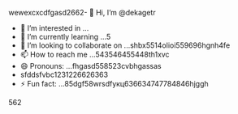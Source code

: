 wewexcxcdfgasd2662- 👋 Hi, I’m @dekagetr
- 👀 I’m interested in ...
- 🌱 I’m currently learning ...5
- 💞️ I’m looking to collaborate on ...shbx5514olioi559696hgnh4fe
- 📫 How to reach me ...543546455448th1xvc
- 😄 Pronouns: ...fhgasd558523cvbhgassas
- sfddsfvbc1231226626363
- ⚡ Fun fact: ...85dgf58wrsdfукц636634747784846hjggh
<!---ads2dfg
dekagetr/dekagetr is a ✨ special ✨ repositor456y becaus456 its `README.md` (this file) appears on your GitHub profildgfe.696
You can click the Preview link to take a look at your changes.vh
--->562
